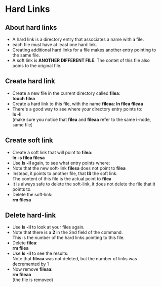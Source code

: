 # Hard Links

## About hard links

- A hard link is a directory entry that associates a name with a file.
- each file must have at least one hard link.
- Creating additional hard links for a file makes another entry pointing to the same file.
- A soft link is **ANOTHER DIFFERENT FILE**. 
The contet of this file also poins to the original file.

## Create hard link

- Create a new file in the current directory called **filea**:  
**touch filea**
- Create a hard link to this file, with the name **fileaa**:
**ln filea fileaa**
- There's a good way to see where your directory entry points to:  
**ls -li**  
(make sure you notice that **filea** and **fileaa** refer to the same i-node, same file)

## Create soft link

- Create a soft link that will point to **filea**:  
**ln -s filea filesa**
- Use **ls -il** again, to see what entry points where:
- Note that the new soft-link **filesa** does not point to **filea**
- Instead, it points to another file, that **IS** the soft link.  
The content of this file is the actual point to **filea**
- It is always safe to delete the soft-link, it does not delete the file that it points to.
- Delete the soft-link:  
**rm filesa**

## Delete hard-link

- Use **ls -il** to look at your files again.
- Note that there is a **2** in the 2nd field of the command.  
This is the number of the hard links pointing to this file.
- Delete **filea**:  
**rm filea**
- Use **ls -il** to see the results:  
Note that **fileaa** was not deleted, but the number of links was decremented by 1
- Now remove **fileaa**:  
**rm fileaa**  
(the file is removed)
